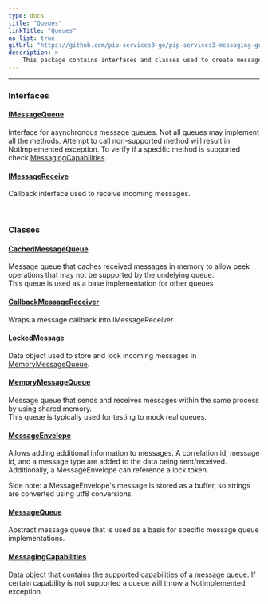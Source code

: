 ```yaml
---
type: docs
title: "Queues"
linkTitle: "Queues"
no_list: true
gitUrl: "https://github.com/pip-services3-go/pip-services3-messaging-go"
description: >
    This package contains interfaces and classes used to create message queues. Additionally, it contains classes used to create some specific types of message queues, such as cached and memory message queues.
---
```

---

<div class="module-body"> 

### Interfaces

#### [IMessageQueue](imessage_queue)
Interface for asynchronous message queues.
Not all queues may implement all the methods.
Attempt to call non-supported method will result in NotImplemented exception.
To verify if a specific method is supported check [MessagingCapabilities](messaging_capabilities).

#### [IMessageReceive](imessage_receive)
Callback interface used to receive incoming messages.

<br>

### Classes

#### [CachedMessageQueue](cached_message_queue)
Message queue that caches received messages in memory to allow peek operations
that may not be supported by the undelying queue.  
This queue is used as a base implementation for other queues

#### [CallbackMessageReceiver](callback_message_receiver)
Wraps a message callback into IMessageReceiver

#### [LockedMessage](locked_message)
Data object used to store and lock incoming messages in [MemoryMessageQueue](memory_message_queue).

#### [MemoryMessageQueue](memory_message_queue)
Message queue that sends and receives messages within the same process by using shared memory.  
This queue is typically used for testing to mock real queues.

#### [MessageEnvelope](message_envelope)
Allows adding additional information to messages. A correlation id, message id, and a message type are added to the data being sent/received. Additionally, a MessageEnvelope can reference a lock token.     
    
Side note: a MessageEnvelope's message is stored as a buffer, so strings are converted using utf8 conversions.

#### [MessageQueue](message_queue)
Abstract message queue that is used as a basis for specific message queue implementations.

#### [MessagingCapabilities](messaging_capabilities)
Data object that contains the supported capabilities of a message queue. If certain capability is not supported a queue will 
throw a NotImplemented exception.

</div>
